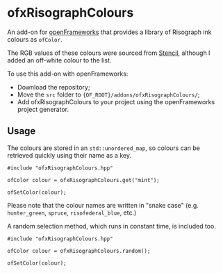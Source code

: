# ofxRisographColours

An add-on for [openFrameworks](https://github.com/openframeworks/openFrameworks) that provides a library of Risograph ink colours as `ofColor`.

The RGB values of these colours were sourced from [Stencil](http://stencil.wiki/colors), although I added an off-white colour to the list.

To use this add-on with openFrameworks:
  - Download the repository;
  - Move the `src` folder to `{OF_ROOT}/addons/ofxRisographColours/`;
  - Add ofxRisographColours to your project using the openFrameworks project generator.
  
## Usage

The colours are stored in an `std::unordered_map`, so colours can be retrieved quickly using their name as a key.

```
#include "ofxRisographColours.hpp"

ofColor colour = ofxRisographColours.get("mint");

ofSetColor(colour);
```

Please note that the colour names are written in "snake case" (e.g. `hunter_green`, `spruce`, `risofederal_blue`, etc.)

A random selection method, which runs in constant time, is included too.

```
#include "ofxRisographColours.hpp"

ofColor colour = ofxRisographColours.random();

ofSetColor(colour);
```

